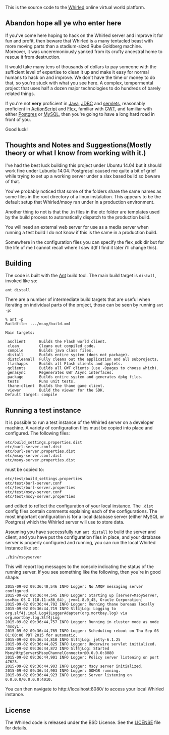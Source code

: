 This is the source code to the [Whirled] online virtual world platform.

## Abandon hope all ye who enter here

If you've come here hoping to hack on the Whirled server and improve it for fun and profit, then
beware that Whirled is a many tentacled beast with more moving parts than a stadium-sized Rube
Goldberg machine. Moreover, it was unceremoniously yanked from its crufty ancestral home to rescue
it from destruction.

It would take many tens of thousands of dollars to pay someone with the sufficient level of
expertise to clean it up and make it easy for normal humans to hack on and improve. We don't have
the time or money to do that, so you're stuck with what you see here. A complex, tempermental
project that uses half a dozen major technologies to do hundreds of barely related things.

If you're not **very** proficient in [Java], [JDBC] and [servlets], reasonably proficient in
[ActionScript] and [Flex], familiar with [GWT], and familiar with either [Postgres] or [MySQL],
then you're going to have a long hard road in front of you.

Good luck!

## Thoughts and Notes and Suggestions(Mostly theory or what I know from working with it.)
I've had the best luck building this project under Ubuntu 14.04 but it should work fine under
Lubuntu 14.04. Postgresql caused me quite a bit of grief while trying to set up a working server
under a slax based build so beware of that.

You've probably noticed that some of the folders share the same names as some files in the root
directory of a linux instalation. This appears to be the default setup that Whirled/msoy ran under
in a production environment.

Another thing to not is that the .in files in the etc folder are templates used by the build process
to automatically dispatch to the production build.

You will need an external web server for use as a media server when running a test build I do not know
if this is the same in a production build.

Somewhere in the configuration files you can specify the flex_sdk dir but for the life of me I cannot
recall where I saw it(If I find it later i'll change this).



## Building

The code is built with the [Ant] build tool. The main build target is `distall`, invoked like so:

```
ant distall
```

There are a number of intermediate build targets that are useful when iterating on individual parts
of the project, those can be seen by running `ant -p`:

```
% ant -p
Buildfile: .../msoy/build.xml

Main targets:

 asclient      Builds the Flash world client.
 clean         Cleans out compiled code.
 compile       Builds java class files.
 distall       Builds entire system (does not package).
 distcleanall  Fully cleans out the application and all subprojects.
 flashapps     Builds all Flash clients and applets.
 gclients      Builds all GWT clients (use -Dpages to choose which).
 genasync      Regenerates GWT Async interfaces.
 package       Builds entire system and generates dpkg files.
 tests         Runs unit tests.
 thane-client  Builds the thane game client.
 viewer        Build the viewer for the SDK.
Default target: compile
```

## Running a test instance

It is possible to run a test instance of the Whirled server on a developer machine. A variety of
configuration files must be copied into place and configured. The following files:

```
etc/build_settings.properties.dist
etc/burl-server.conf.dist
etc/burl-server.properties.dist
etc/msoy-server.conf.dist
etc/msoy-server.properties.dist
```

must be copied to:

```
etc/test/build_settings.properties
etc/test/burl-server.conf
etc/test/burl-server.properties
etc/test/msoy-server.conf
etc/test/msoy-server.properties
```

and edited to reflect the configuration of your local instance. The `.dist` config files contain
comments explaining each of the configurations. The most important configuration is for a local
database server (either MySQL or Postgres) which the Whirled server will use to store data.

Assuming you have successfully run `ant distall` to build the server and client, and you have
put the configuration files in place, and your database server is properly configured and running,
you can run the local Whirled instance like so:

```
./bin/msoyserver
```

This will report log messages to the console indicating the status of the running server. If you
see something like the following, then you're in good shape:

```
2015-09-02 09:36:40,546 INFO Logger: No AMQP messaging server configured.
2015-09-02 09:36:44,545 INFO Logger: Starting up [server=MsoyServer, os=Mac OS X (10.11-x86_64), jvm=1.8.0_45, Oracle Corporation]
2015-09-02 09:36:44,702 INFO Logger: Running thane bureaus locally
2015-09-02 09:36:44,719 INFO Slf4jLog: Logging to org.slf4j.impl.Log4jLoggerAdapter(org.mortbay.log) via org.mortbay.log.Slf4jLog
2015-09-02 09:36:44,757 INFO Logger: Running in cluster mode as node 'msoy1'.
2015-09-02 09:36:44,765 INFO Logger: Scheduling reboot on Thu Sep 03 01:00:00 PDT 2015 for automatic.
2015-09-02 09:36:44,810 INFO Slf4jLog: jetty-6.1.25
2015-09-02 09:36:44,825 INFO Logger: Underwire servlet initialized.
2015-09-02 09:36:44,872 INFO Slf4jLog: Started MsoyHttpServer$MsoyChannelConnector@0.0.0.0:8080
2015-09-02 09:36:44,901 INFO Logger: Policy server listening on port 47623.
2015-09-02 09:36:44,903 INFO Logger: Msoy server initialized.
2015-09-02 09:36:44,903 INFO Logger: DOMGR running.
2015-09-02 09:36:44,923 INFO Logger: Server listening on 0.0.0.0/0.0.0.0:4010.
```

You can then navigate to http://localhost:8080/ to access your local Whirled instance.

## License

The Whirled code is released under the BSD License. See the [LICENSE] file for details.

[ActionScript]: http://www.adobe.com/devnet/actionscript.html
[Ant]: http://ant.apache.org/
[Flex]: http://www.adobe.com/devnet/flex.html
[GWT]: http://www.gwtproject.org/
[JDBC]: http://docs.oracle.com/javase/7/docs/technotes/guides/jdbc/
[Java]: http://docs.oracle.com/javase/7/docs/
[LICENSE]: https://github.com/greyhavens/msoy/blob/master/LICENSE
[MySQL]: https://www.mysql.com/
[Postgres]: http://www.postgresql.org/
[Whirled]: http://whirled.com/
[servlets]: http://www.oracle.com/technetwork/java/index-jsp-135475.html
